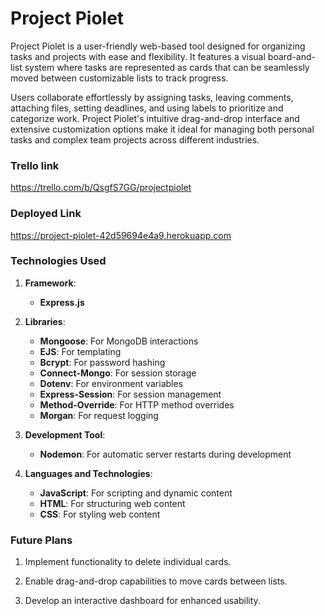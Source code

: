 # Project Piolet

Project Piolet is a user-friendly web-based tool designed for organizing tasks and projects with ease and flexibility. It features a visual board-and-list system where tasks are represented as cards that can be seamlessly moved between customizable lists to track progress.

Users collaborate effortlessly by assigning tasks, leaving comments, attaching files, setting deadlines, and using labels to prioritize and categorize work. Project Piolet's intuitive drag-and-drop interface and extensive customization options make it ideal for managing both personal tasks and complex team projects across different industries.

### **Trello link**

https://trello.com/b/QsgfS7GG/projectpiolet

### **Deployed Link**
https://project-piolet-42d59694e4a9.herokuapp.com

### **Technologies Used**
1. **Framework**:
   - **Express.js**

2. **Libraries**:
   - **Mongoose**: For MongoDB interactions
   - **EJS**: For templating
   - **Bcrypt**: For password hashing
   - **Connect-Mongo**: For session storage
   - **Dotenv**: For environment variables
   - **Express-Session**: For session management
   - **Method-Override**: For HTTP method overrides
   - **Morgan**: For request logging

3. **Development Tool**:
   - **Nodemon**: For automatic server restarts during development

4. **Languages and Technologies**:
   - **JavaScript**: For scripting and dynamic content
   - **HTML**: For structuring web content
   - **CSS**: For styling web content

### **Future Plans**

1. Implement functionality to delete individual cards.

2. Enable drag-and-drop capabilities to move cards between lists.

3. Develop an interactive dashboard for enhanced usability.